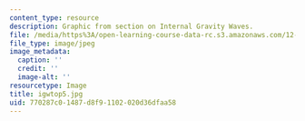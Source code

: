 ```yaml
---
content_type: resource
description: Graphic from section on Internal Gravity Waves.
file: /media/https%3A/open-learning-course-data-rc.s3.amazonaws.com/12-802-wave-motions-in-the-ocean-and-atmosphere-spring-2004/770287c01487d8f91102020d36dfaa58_igwtop5.jpg
file_type: image/jpeg
image_metadata:
  caption: ''
  credit: ''
  image-alt: ''
resourcetype: Image
title: igwtop5.jpg
uid: 770287c0-1487-d8f9-1102-020d36dfaa58
---
```

